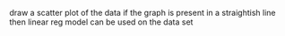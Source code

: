 draw a scatter plot of the data 
if the graph is present in a straightish line then linear reg model can be used on the data set

